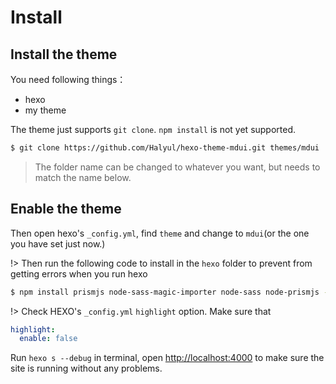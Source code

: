 # Install
## Install the theme
You need following things：
- hexo
- my theme

The theme just supports `git clone`. `npm install` is not yet supported.
```` bash
$ git clone https://github.com/Halyul/hexo-theme-mdui.git themes/mdui
````

> The folder name can be changed to whatever you want, but needs to match the name below.

## Enable the theme
Then open hexo's `_config.yml`, find `theme` and change to `mdui`(or the one you have set just now.)

!> Then run the following code to install in the `hexo` folder to prevent from getting errors when you run hexo

```` bash
$ npm install prismjs node-sass-magic-importer node-sass node-prismjs --save
````

!> Check HEXO's `_config.yml` `highlight` option. Make sure that

```` yaml
highlight:
  enable: false
````

Run `hexo s --debug` in terminal, open [http://localhost:4000](http://localhost:4000) to make sure the site is running without any problems.
